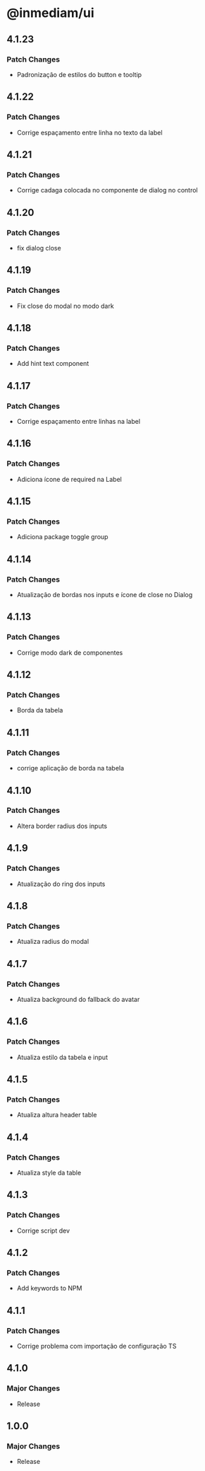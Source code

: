 # @inmediam/ui

## 4.1.23

### Patch Changes

- Padronização de estilos do button e tooltip

## 4.1.22

### Patch Changes

- Corrige espaçamento entre linha no texto da label

## 4.1.21

### Patch Changes

- Corrige cadaga colocada no componente de dialog no control

## 4.1.20

### Patch Changes

- fix dialog close

## 4.1.19

### Patch Changes

- Fix close do modal no modo dark

## 4.1.18

### Patch Changes

- Add hint text component

## 4.1.17

### Patch Changes

- Corrige espaçamento entre linhas na label

## 4.1.16

### Patch Changes

- Adiciona ícone de required na Label

## 4.1.15

### Patch Changes

- Adiciona package toggle group

## 4.1.14

### Patch Changes

- Atualização de bordas nos inputs e ícone de close no Dialog

## 4.1.13

### Patch Changes

- Corrige modo dark de componentes

## 4.1.12

### Patch Changes

- Borda da tabela

## 4.1.11

### Patch Changes

- corrige aplicação de borda na tabela

## 4.1.10

### Patch Changes

- Altera border radius dos inputs

## 4.1.9

### Patch Changes

- Atualização do ring dos inputs

## 4.1.8

### Patch Changes

- Atualiza radius do modal

## 4.1.7

### Patch Changes

- Atualiza background do fallback do avatar

## 4.1.6

### Patch Changes

- Atualiza estilo da tabela e input

## 4.1.5

### Patch Changes

- Atualiza altura header table

## 4.1.4

### Patch Changes

- Atualiza style da table

## 4.1.3

### Patch Changes

- Corrige script dev

## 4.1.2

### Patch Changes

- Add keywords to NPM

## 4.1.1

### Patch Changes

- Corrige problema com importação de configuração TS

## 4.1.0

### Major Changes

- Release

## 1.0.0

### Major Changes

- Release
